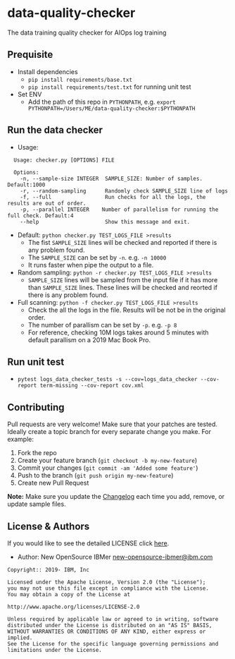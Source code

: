 # data-quality-checker

The data training quality checker for AIOps log training

## Prequisite

* Install dependencies
  * `pip install requirements/base.txt`
  * `pip install requirements/test.txt` for running unit test
* Set ENV
  * Add the path of this repo in `PYTHONPATH`, e.g. `export PYTHONPATH=/Users/ME/data-quality-checker:$PYTHONPATH`

## Run the data checker
  * Usage:

  ```
    Usage: checker.py [OPTIONS] FILE

    Options:
      -n, --sample-size INTEGER  SAMPLE_SIZE: Number of samples. Default:1000
      -r, --random-sampling      Randomly check SAMPLE_SIZE line of logs
      -f, --full                 Run checks for all the logs, the results are out of order.
      -p, --parallel INTEGER    Number of parallelism for running the full check. Default:4
      --help                     Show this message and exit.
  ```

  * Default: `python checker.py TEST_LOGS_FILE >results`
    * The fist `SAMPLE_SIZE` lines will be checked and reported if there is any problem found.
    * The `SAMPLE_SIZE`  can be set by `-n`. e.g. `-n 10000`
    * It runs faster when pipe the output to a file.
  * Random sampling: `python -r checker.py TEST_LOGS_FILE >results`
    * `SAMPLE_SIZE` lines will be sampled from the input file if it has more than `SAMPLE_SIZE` lines. These lines will be checked and reorted if there is any problem found.
  * Full scanning: `python -f checker.py TEST_LOGS_FILE >results`
    * Check the all the logs in the file. Results will be not be in the original order.
    * The number of parallism can be set by `-p`. e.g. `-p 8`
    * For reference, checking 10M logs takes around 5 minutes with default parallism on a 2019 Mac Book Pro.

## Run unit test
  * `pytest logs_data_checker_tests -s --cov=logs_data_checker --cov-report term-missing --cov-report cov.xml`




## Contributing
Pull requests are very welcome! Make sure that your patches are tested. Ideally create a topic branch for every separate change you make. For example:

1. Fork the repo
2. Create your feature branch (`git checkout -b my-new-feature`)
3. Commit your changes (`git commit -am 'Added some feature'`)
4. Push to the branch (`git push origin my-new-feature`)
5. Create new Pull Request

**Note:** Make sure you update the [Changelog](CHANGELOG.md) each time you add, remove, or update sample files.

## License & Authors

If you would like to see the detailed LICENSE click [here](LICENSE).

- Author: New OpenSource IBMer <new-opensource-ibmer@ibm.com>

```text
Copyright:: 2019- IBM, Inc

Licensed under the Apache License, Version 2.0 (the "License");
you may not use this file except in compliance with the License.
You may obtain a copy of the License at

http://www.apache.org/licenses/LICENSE-2.0

Unless required by applicable law or agreed to in writing, software
distributed under the License is distributed on an "AS IS" BASIS,
WITHOUT WARRANTIES OR CONDITIONS OF ANY KIND, either express or implied.
See the License for the specific language governing permissions and
limitations under the License.
```